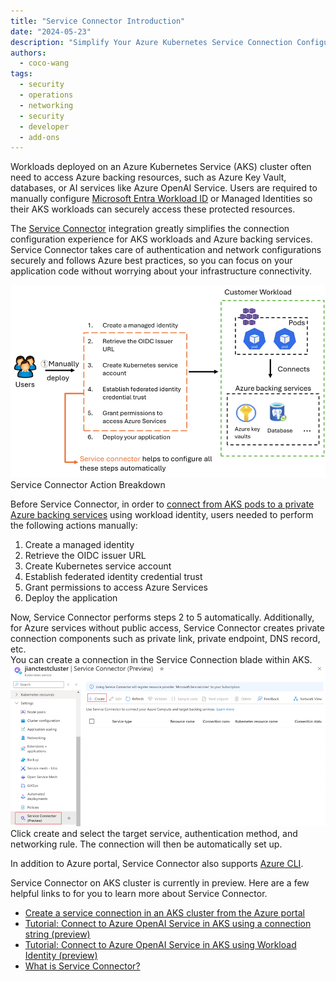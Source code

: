 ```yaml
---
title: "Service Connector Introduction"
date: "2024-05-23"
description: "Simplify Your Azure Kubernetes Service Connection Configuration with Service Connector"
authors:
  - coco-wang
tags:
  - security
  - operations
  - networking
  - security
  - developer
  - add-ons
---
```


Workloads deployed on an Azure Kubernetes Service (AKS) cluster often need to access Azure backing resources, such as Azure Key Vault, databases, or AI services like Azure OpenAI Service. Users are required to manually configure [Microsoft Entra Workload ID](https://learn.microsoft.com/entra/workload-id/workload-identities-overview) or Managed Identities so their AKS workloads can securely access these protected resources.

<!-- truncate -->

The [Service Connector](https://learn.microsoft.com/azure/service-connector/overview) integration greatly simplifies the connection configuration experience for AKS workloads and Azure backing services. Service Connector takes care of authentication and network configurations securely and follows Azure best practices, so you can focus on your application code without worrying about your infrastructure connectivity.

![image](service-connector-overview.png)
Service Connector Action Breakdown

Before Service Connector, in order to [connect from AKS pods to a private Azure backing services](https://learn.microsoft.com/azure/aks/workload-identity-deploy-cluster) using workload identity, users needed to perform the following actions manually:

1. Create a managed identity
2. Retrieve the OIDC issuer URL
3. Create Kubernetes service account
4. Establish federated identity credential trust
5. Grant permissions to access Azure Services
6. Deploy the application

Now, Service Connector performs steps 2 to 5 automatically. Additionally, for Azure services without public access, Service Connector creates private connection components such as private link, private endpoint, DNS record, etc.  
You can create a connection in the Service Connection blade within AKS.
![image](service-connector-create.png)
Click create and select the target service, authentication method, and networking rule. The connection will then be automatically set up.

In addition to Azure portal, Service Connector also supports [Azure CLI](https://learn.microsoft.com/azure/service-connector/quickstart-cli-aks-connection?tabs=Using-access-key).

Service Connector on AKS cluster is currently in preview. Here are a few helpful links to for you to learn more about Service Connector.

- [Create a service connection in an AKS cluster from the Azure portal](https://learn.microsoft.com/azure/service-connector/quickstart-portal-aks-connection?tabs=UMI)
- [Tutorial: Connect to Azure OpenAI Service in AKS using a connection string (preview)](https://aka.ms/service-connector-aks-openai-connection-string)
- [Tutorial: Connect to Azure OpenAI Service in AKS using Workload Identity (preview)](https://aka.ms/service-connector-aks-openai-workload-identity)
- [What is Service Connector?](https://learn.microsoft.com/azure/service-connector/overview)
